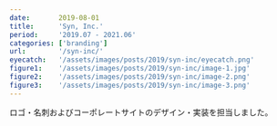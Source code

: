 ```yaml
---
date:       2019-08-01
title:      'Syn, Inc.'
period:     '2019.07 - 2021.06'
categories: ['branding']
url:        '/syn-inc/'
eyecatch:   '/assets/images/posts/2019/syn-inc/eyecatch.png'
figure1:    '/assets/images/posts/2019/syn-inc/image-1.jpg'
figure2:    '/assets/images/posts/2019/syn-inc/image-2.png'
figure3:    '/assets/images/posts/2019/syn-inc/image-3.png'
---
```


ロゴ・名刺およびコーポレートサイトのデザイン・実装を担当しました。  
